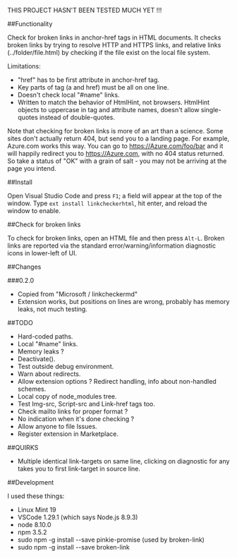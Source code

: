 
THIS PROJECT HASN'T BEEN TESTED MUCH YET !!!


##Functionality

Check for broken links in anchor-href tags in HTML documents. It checks broken links by trying to resolve HTTP and HTTPS links, and relative links (../folder/file.html) by checking if the file exist on the local file system.

Limitations:
* "href" has to be first attribute in anchor-href tag.
* Key parts of tag (a and href) must be all on one line.
* Doesn't check local "#name" links.
* Written to match the behavior of HtmlHint, not browsers.  HtmlHint objects to uppercase in tag and attribute names, doesn't allow single-quotes instead of double-quotes.

Note that checking for broken links is more of an art than a science. Some sites don't actually return 404, but send you to a landing page. For example, Azure.com works this way. You can go to https://Azure.com/foo/bar and it will happily redirect you to https://Azure.com, with no 404 status returned. So take a status of "OK" with a grain of salt - you may not be arriving at the page you intend.

##Install

Open Visual Studio Code and press `F1`; a field will appear at the top of the window. Type `ext install linkcheckerhtml`, hit enter, and reload the window to enable.

##Check for broken links

To check for broken links, open an HTML file and then press `Alt-L`.  Broken links are reported via the standard error/warning/information diagnostic icons in lower-left of UI.

##Changes

###0.2.0

* Copied from "Microsoft / linkcheckermd"
* Extension works, but positions on lines are wrong, probably has memory leaks, not much testing.

##TODO

* Hard-coded paths.
* Local "#name" links.
* Memory leaks ?
* Deactivate().
* Test outside debug environment.
* Warn about redirects.
* Allow extension options ?  Redirect handling, info about non-handled schemes.
* Local copy of node_modules tree.
* Test Img-src, Script-src and Link-href tags too.
* Check mailto links for proper format ?
* No indication when it's done checking ?
* Allow anyone to file Issues.
* Register extension in Marketplace.

##QUIRKS

* Multiple identical link-targets on same line, clicking on diagnostic for any takes you to first link-target in source line.

##Development

I used these things:

* Linux Mint 19
* VSCode 1.29.1 (which says Node.js 8.9.3)
* node 8.10.0
* npm 3.5.2
* sudo npm -g install --save pinkie-promise (used by broken-link)
* sudo npm -g install --save broken-link


